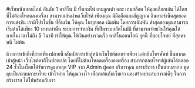 #เว็บพนันออนไลน์ อันดับ 1 
คาสิโน มี ทั้งเกมไพ่ เกมลูกเต๋า และ เกมสล็อต ให้คุณเลือกเล่น ได้โดย ที่ไม่ต้องโหลดลงเครื่อง สามารถเล่นผ่านเว็บไซด์ เพียงคุณ มีมือถือและสัญญาณ อินเทอร์เน็ตสุดยอด การแข่งขัน เรามีโปรโมชั่น ที่คืนเงิน ให้คุณ ในทุกยอด เดิมพัน โดยการเดิมพัน ต่ำสุดของคุณสามารถ เริ่มต้นได้เพียง 10 บาทเท่านั้น ระบบการจ่ายเงิน ที่เป็นระบบอัตโนมัติ ที่สามารถจ่ายเงินให้คุณได้ ภายในเวลาไม่ถึง 5 วินาที ทำให้คุณ ได้เงินอย่างรวดเร็ว คาสิโนออนไลน์ ยุคนี้ ที่ตอบโจทย์ ที่สุดคงหนี ไม่พ้น

ด้วยการเข้าถึงที่ง่ายเพียงปลายนิ้วสัมผัสการเข้าสู่หน้าเว็บไซต์ของเราเพียง แค่หยิบโทรศัพท์ ขึ้นมากดเข้าสู่หน้า เว็บไซต์คาสิโนปอตเปต โดยที่ไม่ต้องโหลดเครื่องลงเครื่อง สามารถตอบโจทย์ผู้เล่นได้ตลอด 24 ชั่วโมงโดยได้รับการดูแลหลุด VIP จาก Admin ผู้คอย บริการคุณ การบริการ เป็นแบบสากล พูดคุยเป็นระบบภาษาไทย เข้าใจง่าย ให้คุณวางใจ เลือกเล่นกับเว็บเรา และสร้างประสบการณ์ดีๆ ในการสร้างราย ได้ไปพร้อมกับเรา
